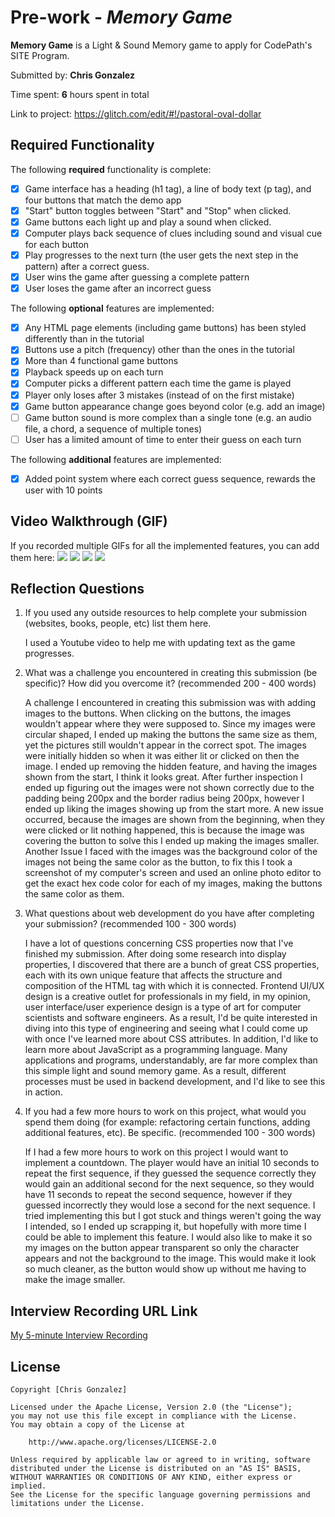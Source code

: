 # Pre-work - _Memory Game_

**Memory Game** is a Light & Sound Memory game to apply for CodePath's SITE Program.

Submitted by: **Chris Gonzalez**

Time spent: **6** hours spent in total

Link to project: https://glitch.com/edit/#!/pastoral-oval-dollar

## Required Functionality

The following **required** functionality is complete:

- [x] Game interface has a heading (h1 tag), a line of body text (p tag), and four buttons that match the demo app
- [x] "Start" button toggles between "Start" and "Stop" when clicked.
- [x] Game buttons each light up and play a sound when clicked.
- [x] Computer plays back sequence of clues including sound and visual cue for each button
- [x] Play progresses to the next turn (the user gets the next step in the pattern) after a correct guess.
- [x] User wins the game after guessing a complete pattern
- [x] User loses the game after an incorrect guess

The following **optional** features are implemented:

- [x] Any HTML page elements (including game buttons) has been styled differently than in the tutorial
- [x] Buttons use a pitch (frequency) other than the ones in the tutorial
- [x] More than 4 functional game buttons
- [x] Playback speeds up on each turn
- [x] Computer picks a different pattern each time the game is played
- [x] Player only loses after 3 mistakes (instead of on the first mistake)
- [x] Game button appearance change goes beyond color (e.g. add an image)
- [ ] Game button sound is more complex than a single tone (e.g. an audio file, a chord, a sequence of multiple tones)
- [ ] User has a limited amount of time to enter their guess on each turn

The following **additional** features are implemented:

- [x] Added point system where each correct guess sequence, rewards the user with 10 points

## Video Walkthrough (GIF)

If you recorded multiple GIFs for all the implemented features, you can add them here:
![](gif1-link-here)
![](gif2-link-here)
![](gif3-link-here)
![](gif4-link-here)

## Reflection Questions

1. If you used any outside resources to help complete your submission (websites, books, people, etc) list them here.
   
   I used a Youtube video to help me with updating text as the game progresses.

2. What was a challenge you encountered in creating this submission (be specific)? How did you overcome it? (recommended 200 - 400 words)
   
   A challenge I encountered in creating this submission was with adding images to the buttons. 
   When clicking on the buttons, the images wouldn't appear where they were supposed to. 
   Since my images were circular shaped, I ended up making the buttons the same size as them, 
   yet the pictures still wouldn't appear in the correct spot. The images were initially hidden 
   so when it was either lit or clicked on then the image. I ended up removing the hidden feature, 
   and having the images shown from the start, I think it looks great. After further inspection 
   I ended up figuring out the images were not shown correctly due to the padding being 200px and 
   the border radius being 200px, however I ended up liking the images showing up from the start more. 
   A new issue occurred, because the images are shown from the beginning, when they were clicked or lit 
   nothing happened, this is because the image was covering the button to solve this I ended up making 
   the images smaller. Another Issue I faced with the images was the background color of the images not 
   being the same color as the button, to fix this I took a screenshot of my computer's screen and used 
   an online photo editor to get the exact hex code color for each of my images, making the buttons the 
   same color as them.
   
3. What questions about web development do you have after completing your submission? (recommended 100 - 300 words)
   
   I have a lot of questions concerning CSS properties now that I've finished my submission. After doing
   some research into display properties, I discovered that there are a bunch of great CSS properties,
   each with its own unique feature that affects the structure and composition of the HTML tag with which
   it is connected. Frontend UI/UX design is a creative outlet for professionals in my field, in my opinion, 
   user interface/user experience design is a type of art for computer scientists and software engineers. As
   a result, I'd be quite interested in diving into this type of engineering and seeing what I could come up
   with once I've learned more about CSS attributes. In addition, I'd like to learn more about JavaScript as
   a programming language. Many applications and programs, understandably, are far more complex than this
   simple light and sound memory game. As a result, different processes must be used in backend development,
   and I'd like to see this in action.

4. If you had a few more hours to work on this project, what would you spend them doing (for example: refactoring certain functions, adding additional features, etc). Be specific. (recommended 100 - 300 words)
  
   If I had a few more hours to work on this project I would want to implement a countdown. The player 
   would have an initial 10 seconds to repeat the first sequence, if they guessed the sequence correctly 
   they would gain an additional second for the next sequence, so they would have 11 seconds to repeat 
   the second sequence, however if they guessed incorrectly they would lose a second for the next sequence. 
   I tried implementing this but I got stuck and things weren't going the way I intended, so I ended up 
   scrapping it, but hopefully with more time I could be able to implement this feature. I would also like 
   to make it so my images on the button appear transparent so only the character appears and not the 
   background to the image. This would make it look so much cleaner, as the button would show up without me 
   having to make the image smaller.

## Interview Recording URL Link

[My 5-minute Interview Recording](your-link-here)

## License

    Copyright [Chris Gonzalez]

    Licensed under the Apache License, Version 2.0 (the "License");
    you may not use this file except in compliance with the License.
    You may obtain a copy of the License at

        http://www.apache.org/licenses/LICENSE-2.0

    Unless required by applicable law or agreed to in writing, software
    distributed under the License is distributed on an "AS IS" BASIS,
    WITHOUT WARRANTIES OR CONDITIONS OF ANY KIND, either express or implied.
    See the License for the specific language governing permissions and
    limitations under the License.
